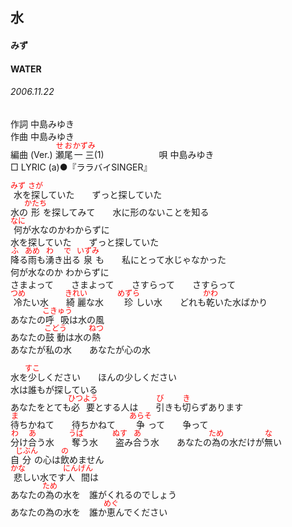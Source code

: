 <style type="text/css">
	ruby{
	    ruby-position: over;
	}
	ruby > rt{font-size: 12px;color:red;}
	p{font:16px;font-size: '楷体'}
</style>
## 水
#### みず
#### WATER
###### 2006.11.22


作詞     中島みゆき　　　　　   
作曲      中島みゆき  　　　   
編曲 (Ver.) <ruby><rb>瀬尾</rb><rp>(</rp><rt>せお</rt><rp>)</rp></ruby><ruby><rb>一三</rb><rp>(</rp><rt>かずみ</rt><rp>)</rp></ruby>(1)　　　　　　
唄     中島みゆき      
□ LYRIC (a)●『ララバイSINGER』   
   
<ruby><rb>水</rb><rp>(</rp><rt>みず</rt><rp>)</rp></ruby>を<ruby><rb>探</rb><rp>(</rp><rt>さが</rt><rp>)</rp></ruby>していた　　ずっと探していた   
水の<ruby><rb>形</rb><rp>(</rp><rt>かたち</rt><rp>)</rp></ruby>を探してみて　　水に形のないことを知る   
<ruby><rb>何</rb><rp>(</rp><rt>なに</rt><rp>)</rp></ruby>が水なのかわからずに   
水を探していた　　ずっと探していた   
<ruby><rb>降</rb><rp>(</rp><rt>ふ</rt><rp>)</rp></ruby>る<ruby><rb>雨</rb><rp>(</rp><rt>あめ</rt><rp>)</rp></ruby>も<ruby><rb>湧</rb><rp>(</rp><rt>わ</rt><rp>)</rp></ruby>き<ruby><rb>出</rb><rp>(</rp><rt>で</rt><rp>)</rp></ruby>る<ruby><rb>泉</rb><rp>(</rp><rt>いずみ</rt><rp>)</rp></ruby>も　　私にとって水じゃなかった   
何が水なのか わからずに   
さまよって　　さまよって　　さすらって　　さすらって   
<ruby><rb>冷</rb><rp>(</rp><rt>つめ</rt><rp>)</rp></ruby>たい水　　<ruby><rb>綺麗</rb><rp>(</rp><rt>きれい</rt><rp>)</rp></ruby>な水　　<ruby><rb>珍</rb><rp>(</rp><rt>めずら</rt><rp>)</rp></ruby>しい水　　どれも<ruby><rb>乾</rb><rp>(</rp><rt>かわ</rt><rp>)</rp></ruby>いた水ばかり   
あなたの<ruby><rb>呼吸</rb><rp>(</rp><rt>こきゅう</rt><rp>)</rp></ruby>は水の風   
あなたの<ruby><rb>鼓動</rb><rp>(</rp><rt>こどう</rt><rp>)</rp></ruby>は水の<ruby><rb>熱</rb><rp>(</rp><rt>ねつ</rt><rp>)</rp></ruby>   
あなたが私の水　　あなたが心の水   
   
水を<ruby><rb>少</rb><rp>(</rp><rt>すこ</rt><rp>)</rp></ruby>しください　　ほんの少しください   
水は誰もが探している   
あなたをとても<ruby><rb>必要</rb><rp>(</rp><rt>ひつよう</rt><rp>)</rp></ruby>とする人は　　<ruby><rb>引</rb><rp>(</rp><rt>び</rt><rp>)</rp></ruby>きも<ruby><rb>切</rb><rp>(</rp><rt>き</rt><rp>)</rp></ruby>らずあります   
<ruby><rb>待</rb><rp>(</rp><rt>ま</rt><rp>)</rp></ruby>ちかねて　　待ちかねて　　<ruby><rb>争</rb><rp>(</rp><rt>あらそ</rt><rp>)</rp></ruby>って　　争って   
<ruby><rb>分</rb><rp>(</rp><rt>わ</rt><rp>)</rp></ruby>け<ruby><rb>合</rb><rp>(</rp><rt>あ</rt><rp>)</rp></ruby>う水　　<ruby><rb>奪</rb><rp>(</rp><rt>うば</rt><rp>)</rp></ruby>う水　　<ruby><rb>盗</rb><rp>(</rp><rt>ぬす</rt><rp>)</rp></ruby>み<ruby><rb>合</rb><rp>(</rp><rt>あ</rt><rp>)</rp></ruby>う水　　あなたの<ruby><rb>為</rb><rp>(</rp><rt>ため</rt><rp>)</rp></ruby>の水だけが<ruby><rb>無</rb><rp>(</rp><rt>な</rt><rp>)</rp></ruby>い   
自<ruby><rb>分</rb><rp>(</rp><rt>じぶん</rt><rp>)</rp></ruby>の心は<ruby><rb>飲</rb><rp>(</rp><rt>の</rt><rp>)</rp></ruby>めません   
<ruby><rb>悲</rb><rp>(</rp><rt>かな</rt><rp>)</rp></ruby>しい水です<ruby><rb>人間</rb><rp>(</rp><rt>にんげん</rt><rp>)</rp></ruby>は   
あなたの<ruby><rb>為</rb><rp>(</rp><rt>ため</rt><rp>)</rp></ruby>の水を　誰がくれるのでしょう   
あなたの為の水を　誰か<ruby><rb>恵</rb><rp>(</rp><rt>めぐ</rt><rp>)</rp></ruby>んでください   